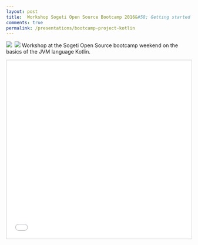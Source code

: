 ```yaml
---
layout: post
title:  Workshop Sogeti Open Source Bootcamp 2016&#58; Getting started with project Kotlin
comments: true
permalink: /presentations/bootcamp-project-kotlin
---
```

<a href="{{site.url}}/presentations/kotlin-getting-started"><img style="float:left; margin-right: 0.5em;" src="{{site.url}}/img/presentation.svg"/></a>
<a href="https://github.com/erwindeg/kotlin-koans"><img src="{{site.url}}/img/github.svg"/></a>
Workshop at the Sogeti Open Source bootcamp weekend on the basics of the JVM language Kotlin.

<iframe class="centerembed" src="{{site.url}}/presentations/kotlin-getting-started" width="595" height="485" frameborder="0" marginwidth="0" marginheight="0" scrolling="no" style="border:1px solid #CCC; border-width:1px; margin-bottom:5px; max-width: 100%;" allowfullscreen> </iframe> 